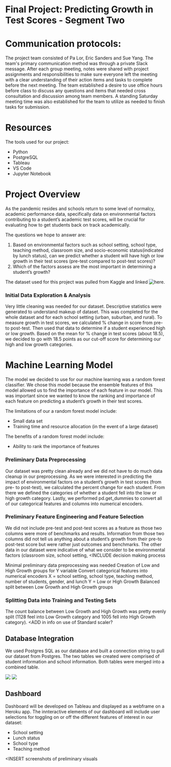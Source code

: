 # Final Project: Predicting Growth in Test Scores - Segment Two

# Communication protocols:
The project team consisted of Pa Lor, Eric Sanders and Sue Yang. The team's primary communication method was through a private Slack message. After each group meeting, notes were shared with project assignments and responsibilities to make sure everyone left the meeting with a clear understanding of their action items and tasks to complete before the next meeting. The team established a desire to use office hours before class to discuss any questions and items that needed cross consultation and discussion among team members. A standing Saturday meeting time was also established for the team to utilize as needed to finish tasks for submission.

# Resources
The tools used for our project:
* Python
* PostgreSQL
* Tableau
* VS Code
* Jupyter Notebook
 
# Project Overview 
  
As the pandemic resides and schools return to some level of normalcy, academic performance data, specifically data on environmental factors contributing to a student’s academic test scores, will be crucial for evaluating how to get students back on track academically.

The questions we hope to answer are:
1. Based on environmental factors such as school setting, school type, teaching method, classroom size, and socio-economic status(indicated by lunch status), can we predict whether a student will have high or low growth in their test scores (pre-test compared to post-test scores)?
2. Which of the factors assess are the most important in determining a student’s growth?

The dataset used for this project was pulled from Kaggle and linked ![here](https://www.kaggle.com/datasets/kwadwoofosu/predict-test-scores-of-students).

### Initial Data Exploration & Analysis
Very little cleaning was needed for our dataset.
Descriptive statistics were generated to understand makeup of dataset. This was completed for the whole dataset and for each school setting (urban, suburban, and rural).
To measure growth in test scores, we calculated % change in score from pre- to post-test. Then used that data to determine if a student experienced high or low growth.
Based on the mean for % change in test scores (about 18.5), we decided to go with 18.5 points as our cut-off score for determining our high and low growth categories.

# Machine Learning Model
The model we decided to use for our machine learning was a random forest classifier. We chose this model because the ensemble features of this model allowed us to find the importance of each feature in our model. This was important since we wanted to know the ranking and importance of each feature on predicting a student’s growth in their test scores.

The limitations of our a random forest model include:
* Small data set
* Training time and resource allocation (in the event of a large dataset)

The benefits of a random forest model include:
* Ability to rank the importance of features

### Preliminary Data Preprocessing
Our dataset was pretty clean already and we did not have to do much data cleanup in our preprocessing.
As we were interested in predicting the impact of environmental factors on a student’s growth in test scores (from pre- to post-test), we calculated the percent change for each student.
From there we defined the categories of whether a student fell into the low or high growth category.
Lastly, we performed pd.get_dummies to convert all of our categorical features and columns into numerical encoders.

### Preliminary Feature Engineering and Feature Selection
We did not include pre-test and post-test scores as a feature as those two columns were more of benchmarks and results. Information from those two columns did not tell us anything about a student’s growth from their pre-to post-test score but were rather just outcomes and benchmarks.
The other data in our dataset were indicative of what we consider to be environmental factors (classroom size, school setting,
<INCLUDE decision making process

Minimal preliminary data preprocessing was needed
Creation of Low and High Growth groups for Y variable
Convert categorical features into numerical encoders
X = school setting, school type, teaching method, number of students, gender, and lunch
Y = Low or High Growth
Balanced split between Low Growth and High Growth groups

### Splitting Data into Training and Testing Sets
The count balance between Low Growth and High Growth was pretty evenly split (1128 feel into Low Growth category and 1005 fell into High Growth category). 
<ADD in info on use of Standard scaler?

## Database Integration
We used Postgres SQL as our database and built a connection string to pull our dataset from Postgres. The two tables we created were comprised of student information and school information. Both tables were merged into a combined table.

![](Segment%Two/ERD1.png)
![](Segment%Two/ERD2.png)

## Dashboard
Dashboard will be developed on Tableau and displayed as a webframe on a Heroku app.
The innteractive elements of our dashboard will include user selections for toggling on or off the different features of interest in our dataset:
* School setting
* Lunch status
* School type
* Teaching method

<INSERT screenshots of preliminary visuals
